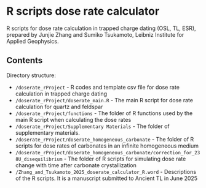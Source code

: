 # R scripts dose rate calculator

R scripts for dose rate calculation in trapped charge dating (OSL, TL, ESR), prepared by Junjie Zhang and Sumiko Tsukamoto, Leibniz Institute for Applied Geophysics.

## Contents

Directory structure:
* `/doserate_rProject` - R codes and template csv file for dose rate calculation in trapped charge dating
* `/doserate_rProject/doserate_main.R` - The main R script for dose rate calculation for quartz and feldspar
* `/doserate_rProject/functions` - The folder of R functions used by the main R script when calculating the dose rates
* `/doserate_rProject/Supplementary Materials` - The folder of supplementary materials.   
* `/doserate_rProject/doserate_homogeneous_carbonate` - The folder of R scripts for dose rates of carbonates in an infinite homogeneous medium
* `/doserate_rProject/doserate_homogeneous_carbonate/correction_for_238U_disequilibrium` - The folder of R scripts for simulating dose rate change with time after carbonate crystallization
* `/Zhang_and_Tsukamoto_2025_doserate_calculator_R.word` - Descriptions of the R scripts. It is a manuscript submitted to Ancient TL in June 2025

